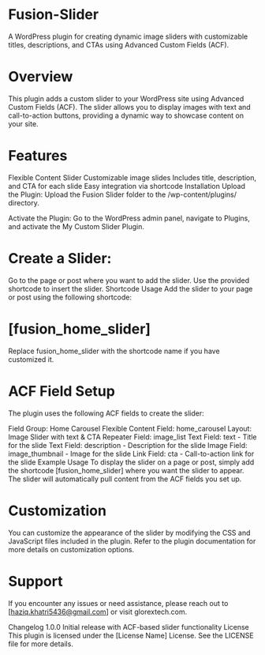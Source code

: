 # Fusion-Slider
A WordPress plugin for creating dynamic image sliders with customizable titles, descriptions, and CTAs using Advanced Custom Fields (ACF).

# Overview
This plugin adds a custom slider to your WordPress site using Advanced Custom Fields (ACF). The slider allows you to display images with text and call-to-action buttons, providing a dynamic way to showcase content on your site.

# Features
Flexible Content Slider
Customizable image slides
Includes title, description, and CTA for each slide
Easy integration via shortcode
Installation
Upload the Plugin: Upload the Fusion Slider folder to the /wp-content/plugins/ directory.

Activate the Plugin: Go to the WordPress admin panel, navigate to Plugins, and activate the My Custom Slider Plugin.

# Create a Slider:

Go to the page or post where you want to add the slider.
Use the provided shortcode to insert the slider.
Shortcode Usage
Add the slider to your page or post using the following shortcode:

# [fusion_home_slider]

Replace fusion_home_slider with the shortcode name if you have customized it.

# ACF Field Setup
The plugin uses the following ACF fields to create the slider:

Field Group: Home Carousel
Flexible Content Field: home_carousel
Layout: Image Slider with text & CTA
Repeater Field: image_list
Text Field: text - Title for the slide
Text Field: description - Description for the slide
Image Field: image_thumbnail - Image for the slide
Link Field: cta - Call-to-action link for the slide
Example Usage
To display the slider on a page or post, simply add the shortcode [fusion_home_slider] where you want the slider to appear. The slider will automatically pull content from the ACF fields you set up.

# Customization
You can customize the appearance of the slider by modifying the CSS and JavaScript files included in the plugin. Refer to the plugin documentation for more details on customization options.

# Support
 If you encounter any issues or need assistance, please reach out to [haziq.khatri5436@gmail.com] or visit glorextech.com.

Changelog
1.0.0
Initial release with ACF-based slider functionality
License
This plugin is licensed under the [License Name] License. See the LICENSE file for more details.